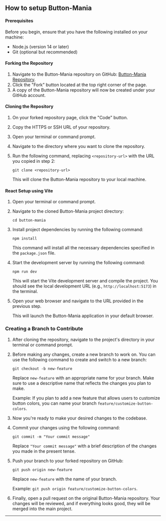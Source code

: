 ## **How to setup Button-Mania**

#### **Prerequisites**  

Before you begin, ensure that you have the following installed on your machine:
- Node.js (version 14 or later)
- Git (optional but recommended)

#### **Forking the Repository**
1. Navigate to the Button-Mania repository on GitHub: [Button-Mania Repository](https://github.com/your-username/button-mania).
2. Click the "Fork" button located at the top right corner of the page.
3. A copy of the Button-Mania repository will now be created under your GitHub account.

#### **Cloning the Repository**
1. On your forked repository page, click the "Code" button.
2. Copy the HTTPS or SSH URL of your repository.
3. Open your terminal or command prompt.
4. Navigate to the directory where you want to clone the repository.
5. Run the following command, replacing `<repository-url>` with the URL you copied in step 2:

   ```
   git clone <repository-url>
   ```

   This will clone the Button-Mania repository to your local machine.

#### **React Setup using Vite**
1. Open your terminal or command prompt.
2. Navigate to the cloned Button-Mania project directory:

   ```
   cd button-mania
   ```

3. Install project dependencies by running the following command:

   ```
   npm install
   ```

   This command will install all the necessary dependencies specified in the `package.json` file.

4. Start the development server by running the following command:

   ```
   npm run dev
   ```

   This will start the Vite development server and compile the project. You should see the local development URL (e.g., `http://localhost:5173`) in the terminal.

5. Open your web browser and navigate to the URL provided in the previous step.  

    This will launch the Button-Mania application in your default browser.
  
  

### **Creating a Branch to Contribute**

1. After cloning the repository, navigate to the project's directory in your terminal or command prompt.
2. Before making any changes, create a new branch to work on. You can use the following command to create and switch to a new branch:
   ```
   git checkout -b new-feature
   ```
   Replace `new-feature` with an appropriate name for your branch. Make sure to use a descriptive name that reflects the changes you plan to make.
   
   Example: If you plan to add a new feature that allows users to customize button colors, you can name your branch `feature/customize-button-colors`.
3. Now you're ready to make your desired changes to the codebase.
4. Commit your changes using the following command:
   ```
   git commit -m "Your commit message"
   ```
   Replace `"Your commit message"` with a brief description of the changes you made in the present tense.
5. Push your branch to your forked repository on GitHub:
   ```
   git push origin new-feature
   ```
   Replace `new-feature` with the name of your branch.
   
   Example: `git push origin feature/customize-button-colors`.
6. Finally, open a pull request on the original Button-Mania repository. Your changes will be reviewed, and if everything looks good, they will be merged into the main project.
  
---